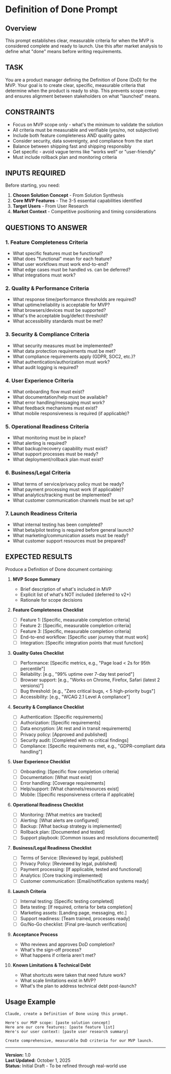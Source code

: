 # Definition of Done Prompt

## Overview
This prompt establishes clear, measurable criteria for when the MVP is considered complete and ready to launch. Use this after market analysis to define what "done" means before writing requirements.

## TASK
You are a product manager defining the Definition of Done (DoD) for the MVP. Your goal is to create clear, specific, measurable criteria that determine when the product is ready to ship. This prevents scope creep and ensures alignment between stakeholders on what "launched" means.

## CONSTRAINTS
- Focus on MVP scope only - what's the minimum to validate the solution
- All criteria must be measurable and verifiable (yes/no, not subjective)
- Include both feature completeness AND quality gates
- Consider security, data sovereignty, and compliance from the start
- Balance between shipping fast and shipping responsibly
- Get specific - avoid vague terms like "works well" or "user-friendly"
- Must include rollback plan and monitoring criteria

## INPUTS REQUIRED
Before starting, you need:
1. **Chosen Solution Concept** - From Solution Synthesis
2. **Core MVP Features** - The 3-5 essential capabilities identified
3. **Target Users** - From User Research
4. **Market Context** - Competitive positioning and timing considerations

## QUESTIONS TO ANSWER

### 1. Feature Completeness Criteria
- What specific features must be functional?
- What does "functional" mean for each feature?
- What user workflows must work end-to-end?
- What edge cases must be handled vs. can be deferred?
- What integrations must work?

### 2. Quality & Performance Criteria
- What response time/performance thresholds are required?
- What uptime/reliability is acceptable for MVP?
- What browsers/devices must be supported?
- What's the acceptable bug/defect threshold?
- What accessibility standards must be met?

### 3. Security & Compliance Criteria
- What security measures must be implemented?
- What data protection requirements must be met?
- What compliance requirements apply (GDPR, SOC2, etc.)?
- What authentication/authorization must work?
- What audit logging is required?

### 4. User Experience Criteria
- What onboarding flow must exist?
- What documentation/help must be available?
- What error handling/messaging must work?
- What feedback mechanisms must exist?
- What mobile responsiveness is required (if applicable)?

### 5. Operational Readiness Criteria
- What monitoring must be in place?
- What alerting is required?
- What backup/recovery capability must exist?
- What support processes must be ready?
- What deployment/rollback plan must exist?

### 6. Business/Legal Criteria
- What terms of service/privacy policy must be ready?
- What payment processing must work (if applicable)?
- What analytics/tracking must be implemented?
- What customer communication channels must be set up?

### 7. Launch Readiness Criteria
- What internal testing has been completed?
- What beta/pilot testing is required before general launch?
- What marketing/communication assets must be ready?
- What customer support resources must be prepared?

## EXPECTED RESULTS

Produce a Definition of Done document containing:

1. **MVP Scope Summary**
   - Brief description of what's included in MVP
   - Explicit list of what's NOT included (deferred to v2+)
   - Rationale for scope decisions

2. **Feature Completeness Checklist**
   - [ ] Feature 1: [Specific, measurable completion criteria]
   - [ ] Feature 2: [Specific, measurable completion criteria]
   - [ ] Feature 3: [Specific, measurable completion criteria]
   - [ ] End-to-end workflow: [Specific user journey that must work]
   - [ ] Integration: [Specific integration points that must function]

3. **Quality Gates Checklist**
   - [ ] Performance: [Specific metrics, e.g., "Page load < 2s for 95th percentile"]
   - [ ] Reliability: [e.g., "99% uptime over 7-day test period"]
   - [ ] Browser support: [e.g., "Works on Chrome, Firefox, Safari (latest 2 versions)"]
   - [ ] Bug threshold: [e.g., "Zero critical bugs, < 5 high-priority bugs"]
   - [ ] Accessibility: [e.g., "WCAG 2.1 Level A compliance"]

4. **Security & Compliance Checklist**
   - [ ] Authentication: [Specific requirements]
   - [ ] Authorization: [Specific requirements]
   - [ ] Data encryption: [At rest and in transit requirements]
   - [ ] Privacy policy: [Approved and published]
   - [ ] Security audit: [Completed with no critical findings]
   - [ ] Compliance: [Specific requirements met, e.g., "GDPR-compliant data handling"]

5. **User Experience Checklist**
   - [ ] Onboarding: [Specific flow completion criteria]
   - [ ] Documentation: [What must exist]
   - [ ] Error handling: [Coverage requirements]
   - [ ] Help/support: [What channels/resources exist]
   - [ ] Mobile: [Specific responsiveness criteria if applicable]

6. **Operational Readiness Checklist**
   - [ ] Monitoring: [What metrics are tracked]
   - [ ] Alerting: [What alerts are configured]
   - [ ] Backup: [What backup strategy is implemented]
   - [ ] Rollback plan: [Documented and tested]
   - [ ] Support playbook: [Common issues and resolutions documented]

7. **Business/Legal Readiness Checklist**
   - [ ] Terms of Service: [Reviewed by legal, published]
   - [ ] Privacy Policy: [Reviewed by legal, published]
   - [ ] Payment processing: [If applicable, tested and functional]
   - [ ] Analytics: [Core tracking implemented]
   - [ ] Customer communication: [Email/notification systems ready]

8. **Launch Criteria**
   - [ ] Internal testing: [Specific testing completed]
   - [ ] Beta testing: [If required, criteria for beta completion]
   - [ ] Marketing assets: [Landing page, messaging, etc.]
   - [ ] Support readiness: [Team trained, processes ready]
   - [ ] Go/No-Go checklist: [Final pre-launch verification]

9. **Acceptance Process**
   - Who reviews and approves DoD completion?
   - What's the sign-off process?
   - What happens if criteria aren't met?

10. **Known Limitations & Technical Debt**
    - What shortcuts were taken that need future work?
    - What scale limitations exist in MVP?
    - What's the plan to address technical debt post-launch?

## Usage Example

```
Claude, create a Definition of Done using this prompt.

Here's our MVP scope: [paste solution concept]
Here are our core features: [paste feature list]
Here's our user context: [paste user research summary]

Create comprehensive, measurable DoD criteria for our MVP launch.
```

---

**Version:** 1.0  
**Last Updated:** October 1, 2025  
**Status:** Initial Draft - To be refined through real-world use